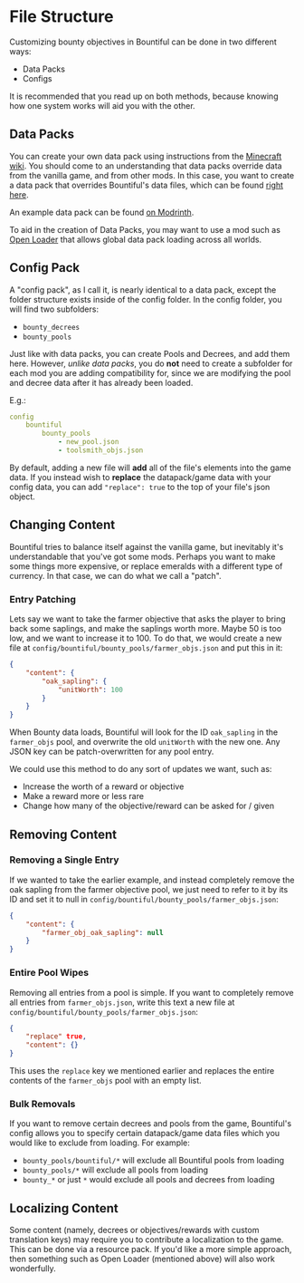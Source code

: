 
# File Structure

Customizing bounty objectives in Bountiful can be done in two different ways:
* Data Packs
* Configs

It is recommended that you read up on both methods, because knowing how one system
works will aid you with the other.

## Data Packs

You can create your own data pack using instructions
from the [Minecraft wiki](https://minecraft.fandom.com/wiki/Data_pack). You
should come to an understanding that data packs override data from the vanilla
game, and from other mods. In this case, you want to create a data pack that
overrides Bountiful's data files, which can be found 
[right here](https://github.com/ejektaflex/Bountiful/tree/6.0.3-1.20.1/datagen/data/content/common/bountiful).

An example data pack can be found [on Modrinth](https://modrinth.com/datapack/bountiful-examplepack).

To aid in the creation of Data Packs, you may want to use a mod such as [Open Loader](https://www.curseforge.com/minecraft/mc-mods/open-loader)
that allows global data pack loading across all worlds.


## Config Pack

A "config pack", as I call it, is nearly identical to a data pack, except
the folder structure exists inside of the config folder. In the config folder,
you will find two subfolders:
* `bounty_decrees`
* `bounty_pools`

Just like with data packs, you can create Pools and Decrees, and add them here. 
However, *unlike data packs*, you do **not** need to create a subfolder for each mod you
are adding compatibility for, since we are modifying the pool and decree data after 
it has already been loaded. 

E.g.:

```yaml
config
    bountiful
        bounty_pools
            - new_pool.json
            - toolsmith_objs.json
```

By default, adding a new file will **add** all of the file's elements into the game data.
If you instead wish to **replace** the datapack/game data with your config data, you can add
`"replace": true` to the top of your file's json object.


## Changing Content

Bountiful tries to balance itself against the vanilla game, but inevitably it's understandable that you've got some mods.
Perhaps you want to make some things more expensive, or replace emeralds with a different type of currency. In that case,
we can do what we call a "patch".

### Entry Patching

Lets say we want to take the farmer objective that asks the player to bring back some saplings, and make the saplings worth more.
Maybe 50 is too low, and we want to increase it to 100. To do that, we would create a new file at 
`config/bountiful/bounty_pools/farmer_objs.json` and put this in it:


```json
{
	"content": {
        "oak_sapling": {
            "unitWorth": 100
        }
    }
}
```

When Bounty data loads, Bountiful will look for the ID `oak_sapling` in the `farmer_objs` pool, and overwrite the 
old `unitWorth` with the new one. Any JSON key can be patch-overwritten for any pool entry.

We could use this method to do any sort of updates we want, such as:
* Increase the worth of a reward or objective
* Make a reward more or less rare
* Change how many of the objective/reward can be asked for / given


## Removing Content


### Removing a Single Entry

If we wanted to take the earlier example, and instead completely remove the oak sapling from the farmer objective pool,
we just need to refer to it by its ID and set it to null in `config/bountiful/bounty_pools/farmer_objs.json`:

```json
{
	"content": {
        "farmer_obj_oak_sapling": null
    }
}
```


### Entire Pool Wipes

Removing all entries from a pool is simple. If you want to completely remove all entries from `farmer_objs.json`,
write this text a new file at `config/bountiful/bounty_pools/farmer_objs.json`:

```json
{
    "replace" true,
	"content": {}
}
```

This uses the `replace` key we mentioned earlier and replaces the entire contents of the `farmer_objs` pool with an empty list.

### Bulk Removals

If you want to remove certain decrees and pools from the game, Bountiful's config allows you to specify
certain datapack/game data files which you would like to exclude from loading. For example:
* `bounty_pools/bountiful/*` will exclude all Bountiful pools from loading
* `bounty_pools/*` will exclude all pools from loading
* `bounty_*` or just `*` would exclude all pools and decrees from loading 


## Localizing Content

Some content (namely, decrees or objectives/rewards with custom translation keys) may require you to contribute a 
localization to the game. This can be done via a resource pack. If you'd like a more simple approach, then something
such as Open Loader (mentioned above) will also work wonderfully.

